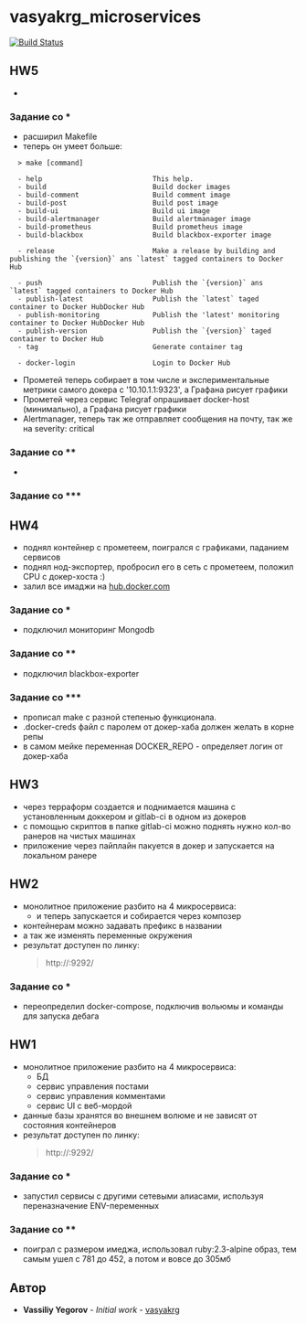 # vasyakrg_microservices
[![Build Status](https://travis-ci.com/otus-devops-2019-05/vasyakrg_microservices.svg?branch=master)](https://travis-ci.com/otus-devops-2019-05/vasyakrg_microservices)

## HW5
  -

### Задание со *
 - расширил Makefile
  - теперь он умеет больше:
  ```
    > make [command]

    - help                           This help.
    - build                          Build docker images
    - build-comment                  Build comment image
    - build-post                     Build post image
    - build-ui                       Build ui image
    - build-alertmanager             Build alertmanager image
    - build-prometheus               Build prometheus image
    - build-blackbox                 Build blackbox-exporter image

    - release                        Make a release by building and publishing the `{version}` ans `latest` tagged containers to Docker Hub

    - push                           Publish the `{version}` ans `latest` tagged containers to Docker Hub
    - publish-latest                 Publish the `latest` taged container to Docker HubDocker Hub
    - publish-monitoring             Publish the 'latest' monitoring container to Docker HubDocker Hub
    - publish-version                Publish the `{version}` taged container to Docker Hub
    - tag                            Generate container tag

    - docker-login                   Login to Docker Hub
  ```
  - Прометей теперь собирает в том числе и экспериментальные метрики самого докера с '10.10.1.1:9323', а Графана рисует графики
  - Прометей через сервис Telegraf опрашивает docker-host (минимально), а Графана рисует графики
  - Alertmanager, теперь так же отправляет сообщения на почту, так же на severity: critical

### Задание со **
  -

### Задание со ***  


## HW4
 - поднял контейнер с прометеем, поигрался с графиками, паданием сервисов
 - поднял нод-экспортер, пробросил его в сеть с прометеем, положил CPU с докер-хоста :)
 - залил все имаджи на [hub.docker.com](https://hub.docker.com/u/vasyakrg)

### Задание со *
 - подключил мониторинг Mongodb

### Задание со **
  - подключил blackbox-exporter

### Задание со ***
  - прописал make с разной степенью функционала.
  - .docker-creds файл с паролем от докер-хаба должен желать в корне репы
  - в самом мейке переменная DOCKER_REPO - определяет логин от докер-хаба


## HW3
 - через терраформ создается и поднимается машина с установленным доккером и gitlab-ci в одном из докеров
 - с помощью скриптов в папке gitlab-ci можно поднять нужно кол-во ранеров на чистых машинах
 - приложение через пайплайн пакуется в докер и запускается на локальном ранере

## HW2
  - монолитное приложение разбито на 4 микросервиса:
    - и теперь запускается и собирается через композер
  - контейнерам можно задавать префикс в названии
  - а так же изменять переменные окружения
  - результат доступен по линку:
    > http://<docker-host-ip>:9292/

### Задание со *
  - переопределил docker-compose, подключив вольюмы и команды для запуска дебага

## HW1
  - монолитное приложение разбито на 4 микросервиса:
    - БД
    - сервис управления постами
    - сервис управления комментами
    - сервис UI с веб-мордой
  - данные базы хранятся во внешнем волюме и не зависят от состояния контейнеров
  - результат доступен по линку:
    > http://<docker-host-ip>:9292/

### Задание со *
  - запустил сервисы с другими сетевыми алиасами, используя переназначение ENV-переменных

### Задание со **
  - поиграл с размером имеджа, использовал ruby:2.3-alpine образ, тем самым ушел с 781 до 452, а потом и вовсе до 305мб

## Автор
   * **Vassiliy Yegorov** - *Initial work* - [vasyakrg](https://github.com/otus-devops-2019-05//vasyakrg_microservices)
